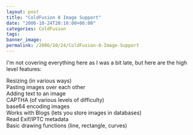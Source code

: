 ```yaml
---
layout: post
title: "ColdFusion 8 Image Support"
date: "2006-10-24T20:10:00+06:00"
categories: ColdFusion 
tags: 
banner_image: 
permalink: /2006/10/24/ColdFusion-8-Image-Support
---
```


I'm not covering everything here as I was a bit late, but here are the high level features:

Resizing (in various ways)<br>
Pasting images over each other<br>
Adding text to an image<br>
CAPTHA (of various levels of difficulty)<br>
base64 encoding images<br>
Works with Blogs (lets you store images in databases)<br>
Read Exif/IPTC metadata<br>
Basic drawing functions (line, rectangle, curves)<br>